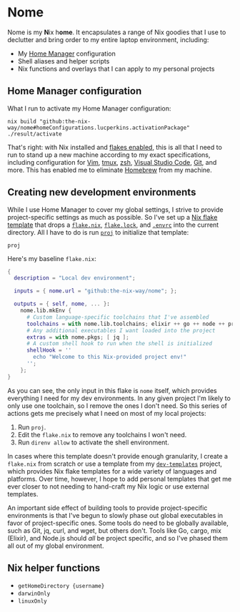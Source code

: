 # Nome

Nome is my **N**ix h**ome**. It encapsulates a range of Nix goodies that I use to declutter and bring order to my entire laptop environment, including:

* My [Home Manager][hm] configuration
* Shell aliases and helper scripts
* Nix functions and overlays that I can apply to my personal projects

## Home Manager configuration

What I run to activate my Home Manager configuration:

```shell
nix build "github:the-nix-way/nome#homeConfigurations.lucperkins.activationPackage"
./result/activate
```

That's right: with Nix installed and [flakes enabled][flakes], this is all that I need to run to stand up a new machine according to my exact specifications, including configuration for [Vim](./home/neovim.nix), [tmux](./home/tmux.nix), [zsh](./home/zsh.nix), [Visual Studio Code](./home/vscode.nix), [Git](./home/git.nix), and more. This has enabled me to eliminate [Homebrew] from my machine.

## Creating new development environments

While I use Home Manager to cover my global settings, I strive to provide project-specific settings as much as possible. So I've set up a [Nix flake template](./template) that drops a [`flake.nix`](./template/flake.nix), [`flake.lock`](./template/flake.lock), and [`.envrc`](./template/.envrc) into the current directory. All I have to do is run [`proj`](./home/bin.nix#L39-L41) to initialize that template:

```shell
proj
```

Here's my baseline `flake.nix`:

```nix
{
  description = "Local dev environment";

  inputs = { nome.url = "github:the-nix-way/nome"; };

  outputs = { self, nome, ... }:
    nome.lib.mkEnv {
      # Custom language-specific toolchains that I've assembled
      toolchains = with nome.lib.toolchains; elixir ++ go ++ node ++ protobuf ++ rust;
      # Any additional executables I want loaded into the project
      extras = with nome.pkgs; [ jq ];
      # A custom shell hook to run when the shell is initialized
      shellHook = ''
        echo "Welcome to this Nix-provided project env!"
      '';
    };
}
```

As you can see, the only input in this flake is `nome` itself, which provides everything I need for my dev environments. In any given project I'm likely to only use one toolchain, so I remove the ones I don't need. So this series of actions gets me precisely what I need on most of my local projects:

1. Run `proj`.
2. Edit the `flake.nix` to remove any toolchains I won't need.
3. Run `direnv allow` to activate the shell environment.

In cases where this template doesn't provide enough granularity, I create a `flake.nix` from scratch or use a template from my [`dev-templates`][dev-templates] project, which provides Nix flake templates for a wide variety of languages and platforms. Over time, however, I hope to add personal templates that get me ever closer to not needing to hand-craft my Nix logic or use external templates.

An important side effect of building tools to provide project-specific environments is that I've begun to slowly phase out global executables in favor of project-specific ones. Some tools do need to be globally available, such as Git, jq, curl, and wget, but others don't. Tools like Go, cargo, mix (Elixir), and Node.js should _all_ be project specific, and so I've phased them all out of my global environment.
## Nix helper functions

* `getHomeDirectory {username}`
* `darwinOnly`
* `linuxOnly`

[dev-templates]: https://github.com/the-nix-way/dev-templates
[flakes]: https://nixos.wiki/wiki/Flakes
[hm]: https://github.com/nix-community/home-manager
[homebrew]: https://brew.sh
